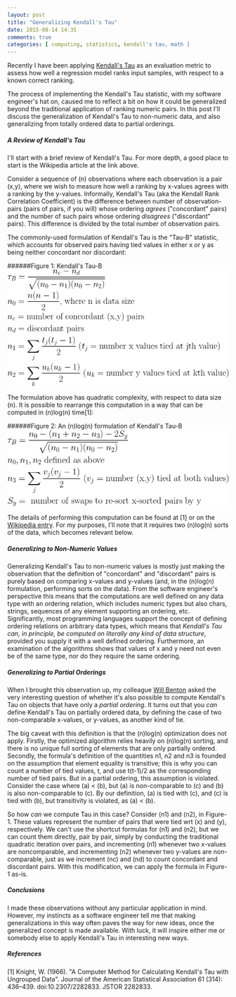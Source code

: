 ```yaml
---
layout: post
title: "Generalizing Kendall's Tau"
date: 2015-08-14 14:35
comments: true
categories: [ computing, statistics, kendall's tau, math ]
---
```

Recently I have been applying [Kendall's Tau](https://en.wikipedia.org/wiki/Kendall_rank_correlation_coefficient) as an evaluation metric to assess how well a regression model ranks input samples, with respect to a known correct ranking.

The process of implementing the Kendall's Tau statistic, with my software engineer's hat on, caused me to reflect a bit on how it could be generalized beyond the traditional application of ranking numeric pairs.  In this post I'll discuss the generalization of Kendall's Tau to non-numeric data, and also generalizing from totally ordered data to partial orderings.

##### A Review of Kendall's Tau
I'll start with a brief review of Kendall's Tau.  For more depth, a good place to start is the Wikipedia article at the link above.

Consider a sequence of (n) observations where each observation is a pair (x,y), where we wish to measure how well a ranking by x-values agrees with a ranking by the y-values.  Informally, Kendall's Tau (aka the Kendall Rank Correlation Coefficient) is the difference between number of observation-pairs (pairs of pairs, if you will) whose ordering _agrees_ ("concordant" pairs) and the number of such pairs whose ordering _disagrees_ ("discordant" pairs).  This difference is divided by the total number of observation pairs.

The commonly-used formulation of Kendall's Tau is the "Tau-B" statistic, which accounts for observed pairs having tied values in either x or y as being neither concordant nor discordant:

######Figure 1: Kendall's Tau-B
![Kendall's Tau](/assets/images/kendalls_tau/figure_1.png "Kendall's Tau")

The formulation above has quadratic complexity, with respect to data size (n).  It is possible to rearrange this computation in a way that can be computed in (n)log(n) time[1]:

######Figure 2: An (n)log(n) formulation of Kendall's Tau-B
![Kendall's Tau](/assets/images/kendalls_tau/figure_2.png "Kendall's Tau")

The details of performing this computation can be found at [1] or on the [Wikipedia entry](https://en.wikipedia.org/wiki/Kendall_rank_correlation_coefficient#Algorithms).  For my purposes, I'll note that it requires two (n)log(n) sorts of the data, which becomes relevant below.

##### Generalizing to Non-Numeric Values
Generalizing Kendall's Tau to non-numeric values is mostly just making the observation that the definition of "concordant" and "discordant" pairs is purely based on comparing x-values and y-values (and, in the (n)log(n) formulation, performing sorts on the data).  From the software engineer's perspective this means that the computations are well defined on any data type with an ordering relation, which includes numeric types but also chars, strings, sequences of any element supporting an ordering, etc.  Significantly, most programming languages support the concept of defining ordering relations on arbitrary data types, which means that _*Kendall's Tau can, in principle, be computed on literally any kind of data structure*_, provided you supply it with a well defined ordering.  Furthermore, an examination of the algorithms shows that values of x and y need not even be of the same type, nor do they require the same ordering.

##### Generalizing to Partial Orderings
When I brought this observation up, my colleague [Will Benton](http://chapeau.freevariable.com/) asked the very interesting question of whether it's also possible to compute Kendall's Tau on objects that have only a _partial ordering_.  It turns out that you _*can*_ define Kendall's Tau on partially ordered data, by defining the case of two non-comparable x-values, or y-values, as another kind of tie.

The big caveat with this definition is that the (n)log(n) optimization does not apply.  Firstly, the optimized algorithm relies heavily on (n)log(n) sorting, and there is no unique full sorting of elements that are only partially ordered.  Secondly, the formula's definition of the quantities n1, n2 and n3 is founded on the assumption that element equality is transitive; this is why you can count a number of tied values, t, and use t(t-1)/2 as the corresponding number of tied pairs.  But in a partial ordering, this assumption is violated. Consider the case where (a) < (b), but (a) is non-comparable to (c) and (b) is also non-comparable to (c).  By our definition, (a) is tied with (c), and (c) is tied with (b), but transitivity is violated, as (a) < (b).

So how _can_ we compute Tau in this case?  Consider (n1) and (n2), in Figure-1.  These values represent the number of pairs that were tied wrt (x) and (y), respectively.  We can't use the shortcut formulas for (n1) and (n2), but we can count them directly, pair by pair, simply by conducting the traditional quadratic iteration over pairs, and incrementing (n1) whenever two x-values are noncomparable, and incrementing (n2) whenever two y-values are non-comparable, just as we increment (nc) and (nd) to count concordant and discordant pairs.  With this modification, we can apply the formula in Figure-1 as-is.

##### Conclusions
I made these observations without any particular application in mind. However, my instincts as a software engineer tell me that making generalizations in this way often paves the way for new ideas, once the generalized concept is made available.  With luck, it will inspire either me or somebody else to apply Kendall's Tau in interesting new ways.

##### References
[1] Knight, W. (1966). "A Computer Method for Calculating Kendall's Tau with Ungrouped Data". Journal of the American Statistical Association 61 (314): 436–439. doi:10.2307/2282833. JSTOR 2282833.
